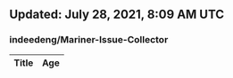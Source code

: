 ## Updated: July 28, 2021, 8:09 AM UTC


### indeedeng/Mariner-Issue-Collector
|**Title**|**Age**|
|:----|:----|